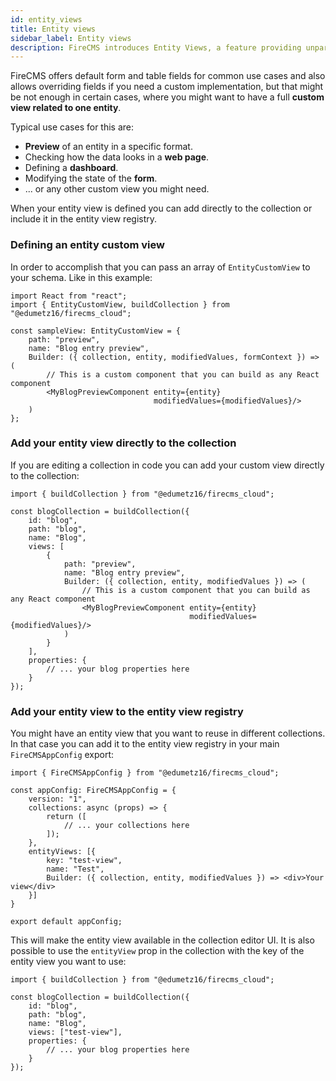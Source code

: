 ```yaml
---
id: entity_views
title: Entity views
sidebar_label: Entity views
description: FireCMS introduces Entity Views, a feature providing unparalleled flexibility for your custom content management needs. Whether you're creating previews, web page visualizations, dashboards, form alterations, or any distinctive view, FireCMS's Entity Custom Views cater to your unique requirements. Simply define your custom React component and integrate it within your entity collection schema as an 'EntityCustomView'. For broader applications, register the view in the entity view registry through `FireCMSAppConfig` to make it accessible across different collections. These custom entity views are fundamental elements, offering a granule layer of customization and enhancing your CMS's extensibility for diverse implementations.
---
```


FireCMS offers default form and table fields for common use cases and also allows
overriding fields if you need a custom implementation, but that might be not
enough in certain cases, where you might want to have a full **custom view related
to one entity**.

Typical use cases for this are:
- **Preview** of an entity in a specific format.
- Checking how the data looks in a **web page**.
- Defining a **dashboard**.
- Modifying the state of the **form**.
- ... or any other custom view you might need.

When your entity view is defined you can add directly to the collection
or include it in the entity view registry.


### Defining an entity custom view

In order to accomplish that you can pass an array of `EntityCustomView`
to your schema. Like in this example:

```tsx
import React from "react";
import { EntityCustomView, buildCollection } from "@edumetz16/firecms_cloud";

const sampleView: EntityCustomView = {
    path: "preview",
    name: "Blog entry preview",
    Builder: ({ collection, entity, modifiedValues, formContext }) => (
        // This is a custom component that you can build as any React component
        <MyBlogPreviewComponent entity={entity}
                                modifiedValues={modifiedValues}/>
    )
};
```

### Add your entity view directly to the collection

If you are editing a collection in code you can add your custom view
directly to the collection:

```tsx
import { buildCollection } from "@edumetz16/firecms_cloud";

const blogCollection = buildCollection({
    id: "blog",
    path: "blog",
    name: "Blog",
    views: [
        {
            path: "preview",
            name: "Blog entry preview",
            Builder: ({ collection, entity, modifiedValues }) => (
                // This is a custom component that you can build as any React component
                <MyBlogPreviewComponent entity={entity}
                                        modifiedValues={modifiedValues}/>
            )
        }
    ],
    properties: {
        // ... your blog properties here
    }
});
```

### Add your entity view to the entity view registry

You might have an entity view that you want to reuse in different collections.
In that case you can add it to the entity view registry in your 
main `FireCMSAppConfig` export:

```tsx
import { FireCMSAppConfig } from "@edumetz16/firecms_cloud";

const appConfig: FireCMSAppConfig = {
    version: "1",
    collections: async (props) => {
        return ([
            // ... your collections here
        ]);
    },
    entityViews: [{
        key: "test-view",
        name: "Test",
        Builder: ({ collection, entity, modifiedValues }) => <div>Your view</div>
    }]
}

export default appConfig;
```

This will make the entity view available in the collection editor UI.
It is also possible to use the `entityView` prop in the collection
with the key of the entity view you want to use:

```tsx
import { buildCollection } from "@edumetz16/firecms_cloud";

const blogCollection = buildCollection({
    id: "blog",
    path: "blog",
    name: "Blog",
    views: ["test-view"],
    properties: {
        // ... your blog properties here
    }
});

```

